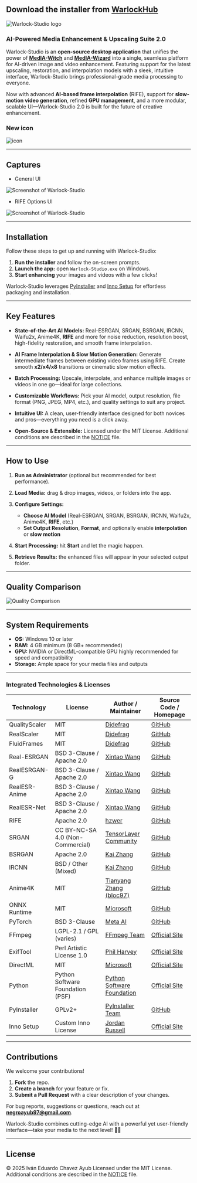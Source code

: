 ## **Download the installer** from [WarlockHub](https://warlockhub-17vu0fo.gamma.site/warlockhub)

![Warlock-Studio logo](rsc/banner.png)

### AI-Powered Media Enhancement & Upscaling Suite 2.0

Warlock-Studio is an **open-source desktop application** that unifies the power of [**MedIA-Witch**](https://github.com/Ivan-Ayub97/MedIA-Witch.git) and [**MedIA-Wizard**](https://github.com/Ivan-Ayub97/MedIA-Wizard.git) into a single, seamless platform for AI-driven image and video enhancement. Featuring support for the latest upscaling, restoration, and interpolation models with a sleek, intuitive interface, Warlock-Studio brings professional-grade media processing to everyone.

Now with advanced **AI-based frame interpolation** (RIFE), support for **slow-motion video generation**, refined **GPU management**, and a more modular, scalable UI—Warlock-Studio 2.0 is built for the future of creative enhancement.

### New icon
![icon](Assets/icon.png)

---

## Captures

- General UI

![Screenshot of Warlock-Studio](rsc/Capture.png)

- RIFE Options UI

![Screenshot of Warlock-Studio](rsc/CaptureRIFE.png)

---

## Installation

Follow these steps to get up and running with Warlock-Studio:

1. **Run the installer** and follow the on-screen prompts.
2. **Launch the app:** open `Warlock-Studio.exe` on Windows.
3. **Start enhancing** your images and videos with a few clicks!

Warlock-Studio leverages [PyInstaller](https://www.pyinstaller.org/) and [Inno Setup](http://www.jrsoftware.org/isinfo.php) for effortless packaging and installation.

---

## Key Features

- **State-of-the-Art AI Models:**
  Real-ESRGAN, SRGAN, BSRGAN, IRCNN, Waifu2x, Anime4K, **RIFE** and more for noise reduction, resolution boost, high-fidelity restoration, and smooth frame interpolation.

- **AI Frame Interpolation & Slow Motion Generation:**
  Generate intermediate frames between existing video frames using RIFE. Create smooth **x2/x4/x8** transitions or cinematic slow motion effects.

- **Batch Processing:**
  Upscale, interpolate, and enhance multiple images or videos in one go—ideal for large collections.

- **Customizable Workflows:**
  Pick your AI model, output resolution, file format (PNG, JPEG, MP4, etc.), and quality settings to suit any project.

- **Intuitive UI:**
  A clean, user-friendly interface designed for both novices and pros—everything you need is a click away.

- **Open-Source & Extensible:**
  Licensed under the MIT License. Additional conditions are described in the [NOTICE](NOTICE) file.

---

## How to Use

1. **Run as Administrator** (optional but recommended for best performance).
2. **Load Media:** drag & drop images, videos, or folders into the app.
3. **Configure Settings:**

   - **Choose AI Model** (Real-ESRGAN, SRGAN, BSRGAN, IRCNN, Waifu2x, Anime4K, **RIFE**, etc.)
   - **Set Output Resolution**, **Format**, and optionally enable **interpolation** or **slow motion**

4. **Start Processing:** hit **Start** and let the magic happen.
5. **Retrieve Results:** the enhanced files will appear in your selected output folder.

---

## Quality Comparison

![Quality Comparison](rsc/Image_comparison.png)

---

## System Requirements

- **OS:** Windows 10 or later
- **RAM:** 4 GB minimum (8 GB+ recommended)
- **GPU:** NVIDIA or DirectML-compatible GPU highly recommended for speed and compatibility
- **Storage:** Ample space for your media files and outputs

---

### Integrated Technologies & Licenses

| Technology    | License                          | Author / Maintainer                                     | Source Code / Homepage                                     |
| ------------- | -------------------------------- | ------------------------------------------------------- | ---------------------------------------------------------- |
| QualityScaler | MIT                              | [Djdefrag](https://github.com/Djdefrag)                 | [GitHub](https://github.com/Djdefrag/QualityScaler)        |
| RealScaler    | MIT                              | [Djdefrag](https://github.com/Djdefrag)                 | [GitHub](https://github.com/Djdefrag/RealScaler)           |
| FluidFrames   | MIT                              | [Djdefrag](https://github.com/Djdefrag)                 | [GitHub](https://github.com/Djdefrag/FluidFrames)          |
| Real-ESRGAN   | BSD 3-Clause / Apache 2.0        | [Xintao Wang](https://github.com/xinntao)               | [GitHub](https://github.com/xinntao/Real-ESRGAN)           |
| RealESRGAN-G  | BSD 3-Clause / Apache 2.0        | [Xintao Wang](https://github.com/xinntao)               | [GitHub](https://github.com/xinntao/Real-ESRGAN)           |
| RealESR-Anime | BSD 3-Clause / Apache 2.0        | [Xintao Wang](https://github.com/xinntao)               | [GitHub](https://github.com/xinntao/Real-ESRGAN)           |
| RealESR-Net   | BSD 3-Clause / Apache 2.0        | [Xintao Wang](https://github.com/xinntao)               | [GitHub](https://github.com/xinntao/Real-ESRGAN)           |
| RIFE          | Apache 2.0                       | [hzwer](https://github.com/hzwer)                       | [GitHub](https://github.com/megvii-research/ECCV2022-RIFE) |
| SRGAN         | CC BY-NC-SA 4.0 (Non-Commercial) | [TensorLayer Community](https://github.com/tensorlayer) | [GitHub](https://github.com/tensorlayer/srgan)             |
| BSRGAN        | Apache 2.0                       | [Kai Zhang](https://github.com/cszn)                    | [GitHub](https://github.com/cszn/BSRGAN)                   |
| IRCNN         | BSD / Other (Mixed)              | [Kai Zhang](https://github.com/cszn)                    | [GitHub](https://github.com/cszn/IRCNN)                    |
| Anime4K       | MIT                              | [Tianyang Zhang (bloc97)](https://github.com/bloc97)    | [GitHub](https://github.com/bloc97/Anime4K)                |
| ONNX Runtime  | MIT                              | [Microsoft](https://github.com/microsoft)               | [GitHub](https://github.com/microsoft/onnxruntime)         |
| PyTorch       | BSD 3-Clause                     | [Meta AI](https://pytorch.org/)                         | [GitHub](https://github.com/pytorch/pytorch)               |
| FFmpeg        | LGPL-2.1 / GPL (varies)          | [FFmpeg Team](https://ffmpeg.org/)                      | [Official Site](https://ffmpeg.org)                        |
| ExifTool      | Perl Artistic License 1.0        | [Phil Harvey](https://exiftool.org/)                    | [Official Site](https://exiftool.org/)                     |
| DirectML      | MIT                              | [Microsoft](https://github.com/microsoft/)              | [Official Site](https://github.com/microsoft/DirectML)     |
| Python        | Python Software Foundation (PSF) | [Python Software Foundation](https://www.python.org/)   | [Official Site](https://www.python.org)                    |
| PyInstaller   | GPLv2+                           | [PyInstaller Team](https://github.com/pyinstaller)      | [GitHub](https://github.com/pyinstaller/pyinstaller)       |
| Inno Setup    | Custom Inno License              | [Jordan Russell](http://www.jrsoftware.org/)            | [Official Site](http://www.jrsoftware.org/isinfo.php)      |

---

## Contributions

We welcome your contributions!

1. **Fork** the repo.
2. **Create a branch** for your feature or fix.
3. **Submit a Pull Request** with a clear description of your changes.

For bug reports, suggestions or questions, reach out at **[negroayub97@gmail.com](mailto:negroayub97@gmail.com)**.

Warlock-Studio combines cutting-edge AI with a powerful yet user-friendly interface—take your media to the next level! 🧙‍♂️

---

## License

© 2025 Iván Eduardo Chavez Ayub
Licensed under the MIT License. Additional conditions are described in the [NOTICE](NOTICE.md) file.
